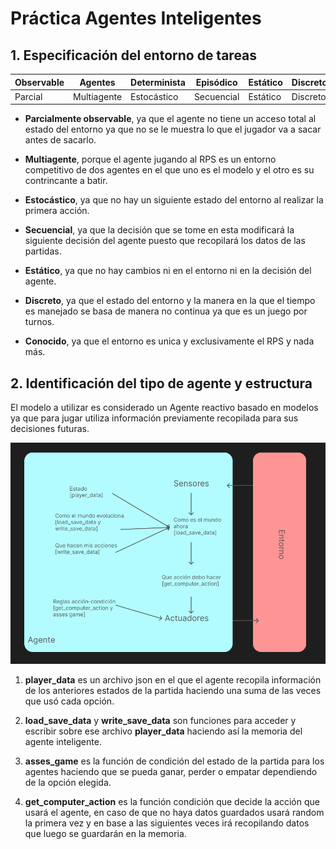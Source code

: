 # Práctica Agentes Inteligentes

## 1. Especificación del entorno de tareas


| Observable       | Agentes       | Determinista       | Episódico       | Estático       | Discreto       | Conocido       |
|------------------|-----------------|-----------------|-----------------|-----------------|-----------------|-----------------|
| Parcial | Multiagente | Estocástico | Secuencial | Estático | Discreto | Conocido |

- __Parcialmente observable__, ya que el agente no tiene un acceso total al estado del entorno ya que no se le muestra lo que el jugador va a sacar antes de sacarlo.

- __Multiagente__, porque el agente jugando al RPS es un entorno competitivo de dos agentes en el que uno es el modelo y el otro es su contrincante a batir.

- __Estocástico__, ya que no hay un siguiente estado del entorno al realizar la primera acción.

- __Secuencial__, ya que la decisión que se tome en esta modificará la siguiente decisión del agente puesto que recopilará los datos de las partidas.

- __Estático__, ya que no hay cambios ni en el entorno ni en la decisión del agente.

- __Discreto__, ya que el estado del entorno y la manera en la que el tiempo es manejado se basa de manera no continua ya que es un juego por turnos.

- __Conocido__, ya que el entorno es unica y exclusivamente el RPS y nada más.

## 2. Identificación del tipo de agente y estructura

El modelo a utilizar es considerado un Agente reactivo basado en modelos ya que para jugar utiliza información previamente recopilada para sus decisiones futuras.

![Agente basado en modelos](/doc/modelo.png)

1. __player_data__ es un archivo json en el que el agente recopila información de los anteriores estados de la partida haciendo una suma de las veces que usó cada opción.

2. __load_save_data__ y __write_save_data__ son funciones para acceder y escribir sobre ese archivo __player_data__ haciendo así la memoria del agente inteligente.

3. __asses_game__ es la función de condición del estado de la partida para los agentes haciendo que se pueda ganar, perder o empatar dependiendo de la opción elegida.

4. __get_computer_action__ es la función condición que decide la acción que usará el agente, en caso de que no haya datos guardados usará random la primera vez y en base a las siguientes veces irá recopilando datos que luego se guardarán en la memoria.